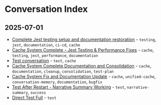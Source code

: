 # Conversation Index

## 2025-07-01

- [Complete Jest testing setup and documentation restoration](2025-07-01-16-47-43-complete-jest-testing-setup-and-documentation-rest.md) - `testing`, `jest`, `documentation`, `ci-cd`, `cache`
- [Cache System Complete - Jest Testing & Performance Fixes](2025-07-01-15-58-32-cache-system-complete-jest-testing-performance-fix.md) - `cache`, `testing`, `jest`, `performance`, `documentation`
- [Test conversation](2025-07-01-15-13-25-test-conversation.md) - `test`, `cache`
- [Cache System Complete Documentation and Consolidation](2025-07-01-14-27-52-cache-system-complete-documentation-and-consolidat.md) - `cache`, `documentation`, `cleanup`, `consolidation`, `test-plan`
- [Cache System Fix and Documentation Update](2025-07-01-13-24-44-cache-system-fix-and-documentation-update.md) - `cache`, `unified-cache`, `conversation-memory`, `documentation`, `bugfix`
- [Test After Restart - Narrative Summary Working](2025-07-01-12-28-58-test-after-restart-narrative-summary-working.md) - `test`, `narrative-summary`, `success`
- [Direct Test Full](2025-07-01-12-17-18-direct-test-full.md) - `test`

